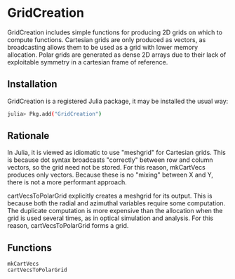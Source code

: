 # GridCreation

GridCreation includes simple functions for producing 2D grids on which to compute functions.  Cartesian grids are only produced as vectors, as broadcasting allows them to be used as a grid with lower memory allocation.  Polar grids are generated as dense 2D arrays due to their lack of exploitable symmetry in a cartesian frame of reference.

## Installation

GridCreation is a registered Julia package, it may be installed the usual way:
```sh
julia> Pkg.add("GridCreation")
```

## Rationale

In Julia, it is viewed as idiomatic to use "meshgrid" for Cartesian grids.  This is because dot syntax broadcasts "correctly" between row and column vectors, so the grid need not be stored.  For this reason, mkCartVecs produces only vectors.  Because these is no "mixing" between X and Y, there is not a more performant approach.

cartVecsToPolarGrid explicitly creates a meshgrid for its output.  This is because both the radial and azimuthal variables require some computation.  The duplicate computation is more expensive than the allocation when the grid is used several times, as in optical simulation and analysis.  For this reason, cartVecsToPolarGrid forms a grid.

## Functions
```@docs
mkCartVecs
cartVecsToPolarGrid
```
